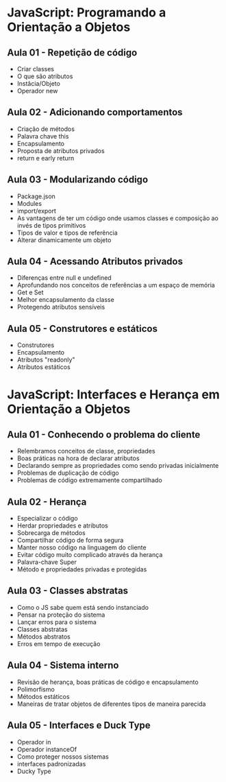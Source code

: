 # JavaScript: Programando a Orientação a Objetos

## Aula 01 - Repetição de código

- Criar classes
- O que são atributos
- Instâcia/Objeto
- Operador new

## Aula 02 - Adicionando comportamentos

- Criação de métodos
- Palavra chave this
- Encapsulamento
- Proposta de atributos privados
- return e early return

## Aula 03 - Modularizando código

- Package.json
- Modules
- import/export
- As vantagens de ter um código onde usamos classes e composição ao invés de tipos primitivos
- Tipos de valor e tipos de referência
- Alterar dinamicamente um objeto

## Aula 04 - Acessando Atributos privados

- Diferenças entre null e undefined
- Aprofundando nos conceitos de referências a um espaço de memória
- Get e Set
- Melhor encapsulamento da classe
- Protegendo atributos sensíveis

## Aula 05 - Construtores e estáticos

- Construtores
- Encapsulamento
- Atributos "readonly"
- Atributos estáticos

# JavaScript: Interfaces e Herança em Orientação a Objetos

## Aula 01 - Conhecendo o problema do cliente

- Relembramos conceitos de classe, propriedades
- Boas práticas na hora de declarar atributos
- Declarando sempre as propriedades como sendo privadas inicialmente
- Problemas de duplicação de código
- Problemas de código extremamente compartilhado

## Aula 02 - Herança

- Especializar o código
- Herdar propriedades e atributos
- Sobrecarga de métodos
- Compartilhar código de forma segura
- Manter nosso código na linguagem do cliente
- Evitar código muito complicado através da herança
- Palavra-chave Super
- Método e propriedades privadas e protegidas

## Aula 03 - Classes abstratas

- Como o JS sabe quem está sendo instanciado
- Pensar na proteção do sistema
- Lançar erros para o sistema
- Classes abstratas
- Métodos abstratos
- Erros em tempo de execução

## Aula 04 - Sistema interno

- Revisão de herança, boas práticas de código e encapsulamento
- Polimorfismo
- Métodos estáticos
- Maneiras de tratar objetos de diferentes tipos de maneira parecida

## Aula 05 - Interfaces e Duck Type

- Operador in
- Operador instanceOf
- Como proteger nossos sistemas
- interfaces padronizadas
- Ducky Type
